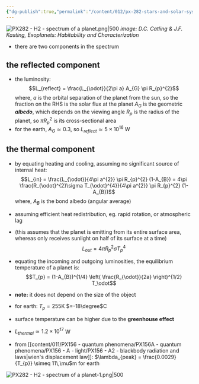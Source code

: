 ```yaml
---
{"dg-publish":true,"permalink":"/content/012/px-282-stars-and-solar-system/term-2-solar-system/h-introduction-to-the-planets/px-282-h2-spectrum-of-a-planet/","noteIcon":"1","created":"2025-01-10T11:27:46.125+00:00","updated":"2025-05-08T12:18:40.107+01:00"}
---
```



![PX282 - H2 - spectrum of a planet.png|500](/img/user/pics/PX282%20-%20H2%20-%20spectrum%20of%20a%20planet.png)
*image: D.C. Catling & J.F. Kasting, Exoplanets: Habitability and Characterization*

- there are two components in the spectrum
## the reflected component
- the luminosity:
$$L_{reflect} = \frac{L_{\odot}}{2\pi a} A_{G} \pi R_{p}^{2}$$
	where, 
		$a$ is the orbital separation of the planet from the sun, so the fraction on the RHS is the solar flux at the planet
		$A_G$ is the geometric ***albedo***, which depends on the viewing angle
		$R_{p}$ is the radius of the planet, so $\pi R_{p}^{2}$ is its cross-sectional area
- for the earth, $A_G \simeq 0.3$, so $L_{reflect} \simeq 5\times10^{16}$ W 

## the thermal component
- by equating heating and cooling, assuming no significant source of internal heat:
$$L_{in} = \frac{L_{\odot}}{4\pi a^{2}} \pi R_{p}^{2} (1-A_{B}) = 4\pi \frac{R_{\odot}^{2}\sigma T_{\odot}^{4}}{4\pi a^{2}} \pi R_{p}^{2} (1-A_{B})$$
	where, $A_{B}$ is the bond albedo (angular average)

- assuming efficient heat redistribution, eg. rapid rotation, or atmospheric lag
- (this assumes that the planet is emitting from its entire surface area, whereas only receives sunlight on half of its surface at a time)
$$L_{out} = 4\pi R_{p}^{2}\sigma T_{p}^{4}$$
- equating the incoming and outgoing luminosities, the equilibrium temperature of a planet is:
$$T_{p} = (1-A_{B})^{1/4} \left( \frac{R_{\odot}}{2a} \right)^{1/2} T_\odot$$
- **note:** it does not depend on the size of the object
- for earth: $T_{p} = 255$K $=-18\degree$C
- surface temperature can be higher due to the **greenhouse effect**
- $L_{thermal} \simeq 1.2\times10^{17}$ W
- from [[content/011/PX156 - quantum phenomena/PX156A - quantum phenomena/PX156 - A - light/PX156 - A2 - blackbody radiation and laws\|wien's displacement law]]: $\lambda_{peak} = \frac{0.0029}{T_{p}} \simeq 11\,\mu$m for earth
 
![PX282 - H2 - spectrum of a planet-1.png|500](/img/user/pics/PX282%20-%20H2%20-%20spectrum%20of%20a%20planet-1.png)

